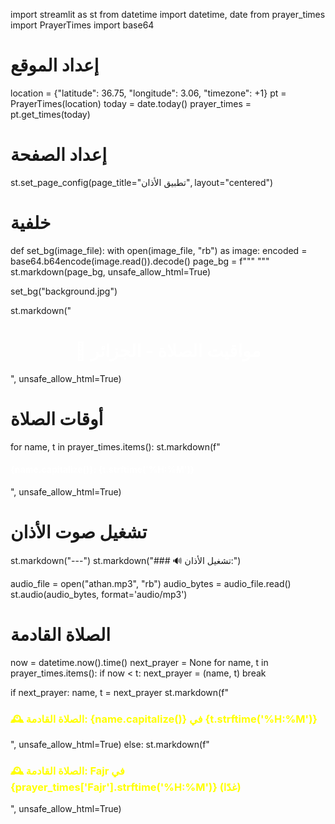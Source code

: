 import streamlit as st
from datetime import datetime, date
from prayer_times import PrayerTimes
import base64

# إعداد الموقع
location = {"latitude": 36.75, "longitude": 3.06, "timezone": +1}
pt = PrayerTimes(location)
today = date.today()
prayer_times = pt.get_times(today)

# إعداد الصفحة
st.set_page_config(page_title="تطبيق الأذان", layout="centered")

# خلفية
def set_bg(image_file):
    with open(image_file, "rb") as image:
        encoded = base64.b64encode(image.read()).decode()
    page_bg = f"""
    <style>
    .stApp {{
        background-image: url("data:image/jpg;base64,{encoded}");
        background-size: cover;
        background-repeat: no-repeat;
        background-attachment: fixed;
    }}
    </style>
    """
    st.markdown(page_bg, unsafe_allow_html=True)

set_bg("background.jpg")

st.markdown("<h1 style='text-align: center; color: white;'>🕌 مواقيت الصلاة - الجزائر</h1>", unsafe_allow_html=True)

# أوقات الصلاة
for name, t in prayer_times.items():
    st.markdown(f"<h4 style='color:white;'>{name.capitalize()}: {t.strftime('%H:%M')}</h4>", unsafe_allow_html=True)

# تشغيل صوت الأذان
st.markdown("---")
st.markdown("### 🔊 تشغيل الأذان:")

audio_file = open("athan.mp3", "rb")
audio_bytes = audio_file.read()
st.audio(audio_bytes, format='audio/mp3')

# الصلاة القادمة
now = datetime.now().time()
next_prayer = None
for name, t in prayer_times.items():
    if now < t:
        next_prayer = (name, t)
        break

if next_prayer:
    name, t = next_prayer
    st.markdown(f"<h3 style='color:yellow;'>🕰️ الصلاة القادمة: {name.capitalize()} في {t.strftime('%H:%M')}</h3>", unsafe_allow_html=True)
else:
    st.markdown(f"<h3 style='color:yellow;'>🕰️ الصلاة القادمة: Fajr في {prayer_times['Fajr'].strftime('%H:%M')} (غدًا)</h3>", unsafe_allow_html=True)
